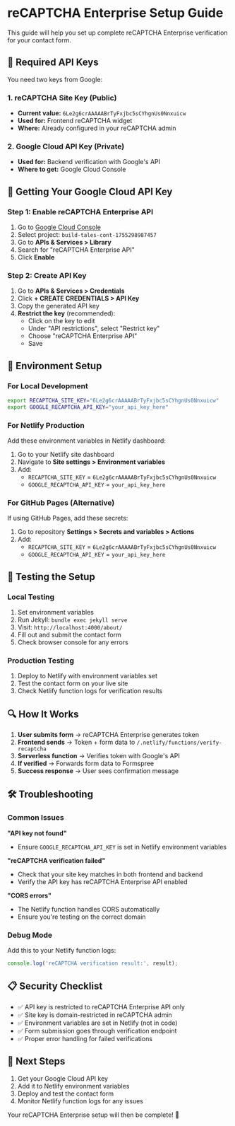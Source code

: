 # reCAPTCHA Enterprise Setup Guide

This guide will help you set up complete reCAPTCHA Enterprise verification for your contact form.

## 🔑 Required API Keys

You need two keys from Google:

### 1. reCAPTCHA Site Key (Public)
- **Current value:** `6Le2g6crAAAAABrTyFxjbc5sCYhgnUs0Nnxuicw`
- **Used for:** Frontend reCAPTCHA widget
- **Where:** Already configured in your reCAPTCHA admin

### 2. Google Cloud API Key (Private)
- **Used for:** Backend verification with Google's API
- **Where to get:** Google Cloud Console

## 🚀 Getting Your Google Cloud API Key

### Step 1: Enable reCAPTCHA Enterprise API
1. Go to [Google Cloud Console](https://console.cloud.google.com/)
2. Select project: `build-tales-cont-1755298987457`
3. Go to **APIs & Services > Library**
4. Search for "reCAPTCHA Enterprise API"
5. Click **Enable**

### Step 2: Create API Key
1. Go to **APIs & Services > Credentials**
2. Click **+ CREATE CREDENTIALS > API Key**
3. Copy the generated API key
4. **Restrict the key** (recommended):
   - Click on the key to edit
   - Under "API restrictions", select "Restrict key"
   - Choose "reCAPTCHA Enterprise API"
   - Save

## 🔧 Environment Setup

### For Local Development
```bash
export RECAPTCHA_SITE_KEY="6Le2g6crAAAAABrTyFxjbc5sCYhgnUs0Nnxuicw"
export GOOGLE_RECAPTCHA_API_KEY="your_api_key_here"
```

### For Netlify Production
Add these environment variables in Netlify dashboard:

1. Go to your Netlify site dashboard
2. Navigate to **Site settings > Environment variables**
3. Add:
   - `RECAPTCHA_SITE_KEY` = `6Le2g6crAAAAABrTyFxjbc5sCYhgnUs0Nnxuicw`
   - `GOOGLE_RECAPTCHA_API_KEY` = `your_api_key_here`

### For GitHub Pages (Alternative)
If using GitHub Pages, add these secrets:
1. Go to repository **Settings > Secrets and variables > Actions**
2. Add:
   - `RECAPTCHA_SITE_KEY` = `6Le2g6crAAAAABrTyFxjbc5sCYhgnUs0Nnxuicw`
   - `GOOGLE_RECAPTCHA_API_KEY` = `your_api_key_here`

## 🧪 Testing the Setup

### Local Testing
1. Set environment variables
2. Run Jekyll: `bundle exec jekyll serve`
3. Visit: `http://localhost:4000/about/`
4. Fill out and submit the contact form
5. Check browser console for any errors

### Production Testing
1. Deploy to Netlify with environment variables set
2. Test the contact form on your live site
3. Check Netlify function logs for verification results

## 🔍 How It Works

1. **User submits form** → reCAPTCHA Enterprise generates token
2. **Frontend sends** → Token + form data to `/.netlify/functions/verify-recaptcha`
3. **Serverless function** → Verifies token with Google's API
4. **If verified** → Forwards form data to Formspree
5. **Success response** → User sees confirmation message

## 🛠 Troubleshooting

### Common Issues

**"API key not found"**
- Ensure `GOOGLE_RECAPTCHA_API_KEY` is set in Netlify environment variables

**"reCAPTCHA verification failed"**
- Check that your site key matches in both frontend and backend
- Verify the API key has reCAPTCHA Enterprise API enabled

**"CORS errors"**
- The Netlify function handles CORS automatically
- Ensure you're testing on the correct domain

### Debug Mode
Add this to your Netlify function logs:
```javascript
console.log('reCAPTCHA verification result:', result);
```

## 📋 Security Checklist

- ✅ API key is restricted to reCAPTCHA Enterprise API only
- ✅ Site key is domain-restricted in reCAPTCHA admin
- ✅ Environment variables are set in Netlify (not in code)
- ✅ Form submission goes through verification endpoint
- ✅ Proper error handling for failed verifications

## 🎯 Next Steps

1. Get your Google Cloud API key
2. Add it to Netlify environment variables
3. Deploy and test the contact form
4. Monitor Netlify function logs for any issues

Your reCAPTCHA Enterprise setup will then be complete! 🎉

